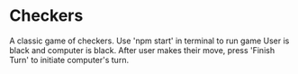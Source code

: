 # Checkers
A classic game of checkers.
Use 'npm start' in terminal to run game
User is black and computer is black. After user makes their move, press 'Finish Turn' to initiate computer's turn.
